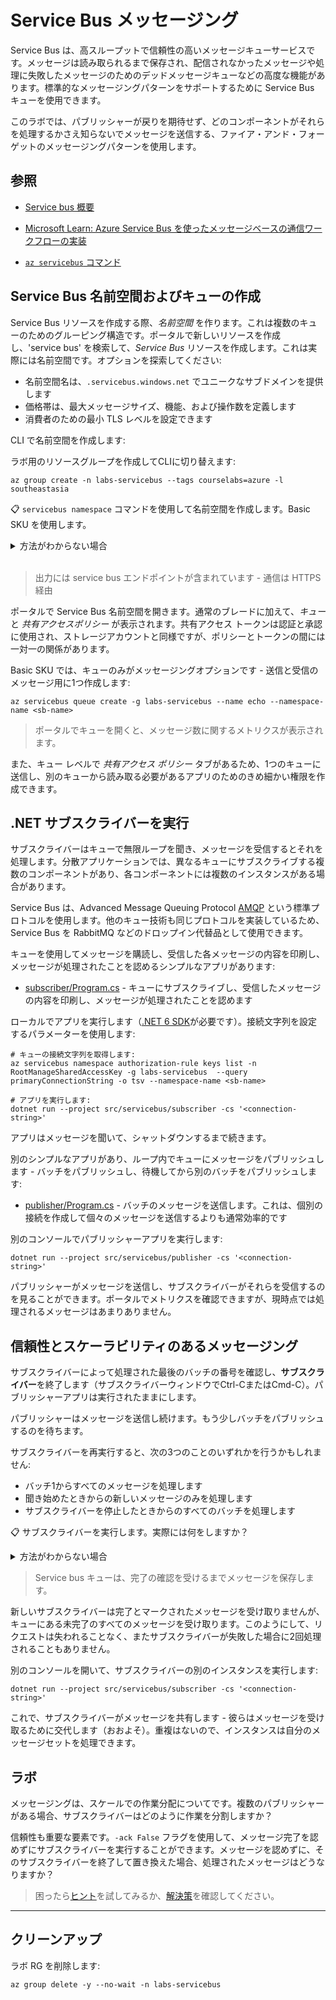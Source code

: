 # Service Bus メッセージング

Service Bus は、高スループットで信頼性の高いメッセージキューサービスです。メッセージは読み取られるまで保存され、配信されなかったメッセージや処理に失敗したメッセージのためのデッドメッセージキューなどの高度な機能があります。標準的なメッセージングパターンをサポートするために Service Bus キューを使用できます。

このラボでは、パブリッシャーが戻りを期待せず、どのコンポーネントがそれらを処理するかさえ知らないでメッセージを送信する、ファイア・アンド・フォーゲットのメッセージングパターンを使用します。

## 参照

- [Service bus 概要](https://learn.microsoft.com/ja-jp/azure/service-bus-messaging/service-bus-messaging-overview)

- [Microsoft Learn: Azure Service Bus を使ったメッセージベースの通信ワークフローの実装](https://learn.microsoft.com/ja-jp/training/modules/implement-message-workflows-with-service-bus/)

- [`az servicebus` コマンド](https://learn.microsoft.com/ja-jp/cli/azure/servicebus?view=azure-cli-latest)

## Service Bus 名前空間およびキューの作成

Service Bus リソースを作成する際、_名前空間_ を作ります。これは複数のキューのためのグルーピング構造です。ポータルで新しいリソースを作成し、'service bus' を検索して、_Service Bus_ リソースを作成します。これは実際には名前空間です。オプションを探索してください:

- 名前空間名は、`.servicebus.windows.net` でユニークなサブドメインを提供します
- 価格帯は、最大メッセージサイズ、機能、および操作数を定義します
- 消費者のための最小 TLS レベルを設定できます

CLI で名前空間を作成します:

ラボ用のリソースグループを作成してCLIに切り替えます:



```
az group create -n labs-servicebus --tags courselabs=azure -l southeastasia
```


📋 `servicebus namespace` コマンドを使用して名前空間を作成します。Basic SKU を使用します。

<details>
  <summary>方法がわからない場合</summary>

ヘルプテキストを確認してください:



```
az servicebus namespace create --help
```


名前とRGは必須ですが、デフォルトのSKUはStandardなのでそれを設定する必要があります:


```
az servicebus namespace create -g labs-servicebus --location southeastasia --sku Basic -n <sb-name>
```


</details><br/>

> 出力には service bus エンドポイントが含まれています - 通信は HTTPS 経由

ポータルで Service Bus 名前空間を開きます。通常のブレードに加えて、_キュー_ と _共有アクセスポリシー_ が表示されます。共有アクセス トークンは認証と承認に使用され、ストレージアカウントと同様ですが、ポリシーとトークンの間には一対一の関係があります。

Basic SKU では、キューのみがメッセージングオプションです - 送信と受信のメッセージ用に1つ作成します:



```
az servicebus queue create -g labs-servicebus --name echo --namespace-name <sb-name>
```


> ポータルでキューを開くと、メッセージ数に関するメトリクスが表示されます。

また、キュー レベルで _共有アクセス ポリシー_ タブがあるため、1つのキューに送信し、別のキューから読み取る必要があるアプリのためのきめ細かい権限を作成できます。

## .NET サブスクライバーを実行

サブスクライバーはキューで無限ループを聞き、メッセージを受信するとそれを処理します。分散アプリケーションでは、異なるキューにサブスクライブする複数のコンポーネントがあり、各コンポーネントには複数のインスタンスがある場合があります。

Service Bus は、Advanced Message Queuing Protocol [AMQP](http://docs.oasis-open.org/amqp/core/v1.0/amqp-core-overview-v1.0.html) という標準プロトコルを使用します。他のキュー技術も同じプロトコルを実装しているため、Service Bus を RabbitMQ などのドロップイン代替品として使用できます。

キューを使用してメッセージを購読し、受信した各メッセージの内容を印刷し、メッセージが処理されたことを認めるシンプルなアプリがあります:

- [subscriber/Program.cs](/src/servicebus/subscriber/Program.cs) - キューにサブスクライブし、受信したメッセージの内容を印刷し、メッセージが処理されたことを認めます

ローカルでアプリを実行します（[.NET 6 SDK](https://dotnet.microsoft.com/ja-jp/download)が必要です）。接続文字列を設定するパラメーターを使用します:


```
# キューの接続文字列を取得します:
az servicebus namespace authorization-rule keys list -n RootManageSharedAccessKey -g labs-servicebus  --query primaryConnectionString -o tsv --namespace-name <sb-name>

# アプリを実行します:
dotnet run --project src/servicebus/subscriber -cs '<connection-string>'
```


アプリはメッセージを聞いて、シャットダウンするまで続きます。

別のシンプルなアプリがあり、ループ内でキューにメッセージをパブリッシュします - バッチをパブリッシュし、待機してから別のバッチをパブリッシュします:

- [publisher/Program.cs](/src/servicebus/publisher/Program.cs) - バッチのメッセージを送信します。これは、個別の接続を作成して個々のメッセージを送信するよりも通常効率的です

別のコンソールでパブリッシャーアプリを実行します:



```
dotnet run --project src/servicebus/publisher -cs '<connection-string>'
```


パブリッシャーがメッセージを送信し、サブスクライバーがそれらを受信するのを見ることができます。ポータルでメトリクスを確認できますが、現時点では処理されるメッセージはあまりありません。

## 信頼性とスケーラビリティのあるメッセージング

サブスクライバーによって処理された最後のバッチの番号を確認し、**サブスクライバー**を終了します（サブスクライバーウィンドウでCtrl-CまたはCmd-C）。パブリッシャーアプリは実行されたままにします。

パブリッシャーはメッセージを送信し続けます。もう少しバッチをパブリッシュするのを待ちます。

サブスクライバーを再実行すると、次の3つのことのいずれかを行うかもしれません:

- バッチ1からすべてのメッセージを処理します
- 聞き始めたときからの新しいメッセージのみを処理します
- サブスクライバーを停止したときからのすべてのバッチを処理します

📋 サブスクライバーを実行します。実際には何をしますか？

<details>
  <summary>方法がわからない場合</summary>

同じコマンドです:



```
dotnet run --project src/servicebus/subscriber -cs '<connection-string>'
```


サブスクライバーが停止したところから続けて、閉じた前のサブスクライバーインスタンスがパブリッシュした新しいバッチを処理するのを見るはずです。

</details>

> Service bus キューは、完了の確認を受けるまでメッセージを保存します。

新しいサブスクライバーは完了とマークされたメッセージを受け取りませんが、キューにある未完了のすべてのメッセージを受け取ります。このようにして、リクエストは失われることなく、またサブスクライバーが失敗した場合に2回処理されることもありません。

別のコンソールを開いて、サブスクライバーの別のインスタンスを実行します:


```
dotnet run --project src/servicebus/subscriber -cs '<connection-string>'
```


これで、サブスクライバーがメッセージを共有します - 彼らはメッセージを受け取るために交代します（おおよそ）。重複はないので、インスタンスは自分のメッセージセットを処理できます。

## ラボ

メッセージングは、スケールでの作業分配についてです。複数のパブリッシャーがある場合、サブスクライバーはどのように作業を分割しますか？

信頼性も重要な要素です。`-ack False` フラグを使用して、メッセージ完了を認めずにサブスクライバーを実行することができます。メッセージを認めずに、そのサブスクライバーを終了して置き換えた場合、処理されたメッセージはどうなりますか？

> 困ったら[ヒント](hints_jp.md)を試してみるか、[解決策](solution_jp.md)を確認してください。

___

## クリーンアップ

ラボ RG を削除します:


```
az group delete -y --no-wait -n labs-servicebus 
```
